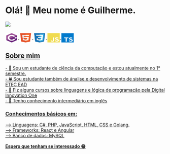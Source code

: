 <h1>Olá! 👋 Meu nome é Guilherme.</h1>
<div>
  <a href="https://github.com/Guilherme129">
  <img height="150em" src="https://github-readme-stats.vercel.app/api?username=guilherme129&show_icons=true&theme=dark&include_all_commits=true&count_private=true"/>
  
</div>

<div style="display: inline_block"><br>
  <img align="center" alt="Csharp" height="30" width="40" src="https://raw.githubusercontent.com/devicons/devicon/master/icons/csharp/csharp-original.svg">
  <img align="center" alt="HTML" height="30" width="40" src="https://raw.githubusercontent.com/devicons/devicon/master/icons/html5/html5-original.svg">
  <img align="center" alt="CSS" height="30" width="40" src="https://raw.githubusercontent.com/devicons/devicon/master/icons/css3/css3-original.svg">
  <img align="center" alt="Js" height="30" width="40" src="https://raw.githubusercontent.com/devicons/devicon/master/icons/javascript/javascript-plain.svg">
  <img align="center" alt="Ts" height="30" width="40" src="https://raw.githubusercontent.com/devicons/devicon/master/icons/typescript/typescript-plain.svg">
</div>
<h2>Sobre mim</h2>
- 🌱 Sou um estudante de ciência da computação e estou atualmente no 1° semestre. <br>
- 🍀 Sou estudante também de ánalise e desenvolvimento de sistemas na ETEC EAD <br>
- 🌵 Fiz alguns cursos sobre linguagens e lógica de programação pela Digital Innovation One <br>
- 🌲 Tenho conhecimento intermediário em inglês <br>
<h3>Conhecimentos básicos em:</h3>
--> Linguagens: C#, PHP, JavaScript, HTML, CSS e Golang. <br>
--> Frameworks: React e Angular <br>
--> Banco de dados: MySQL <br> <br>
<strong>Espero que tenham se interessado 😁</strong>
